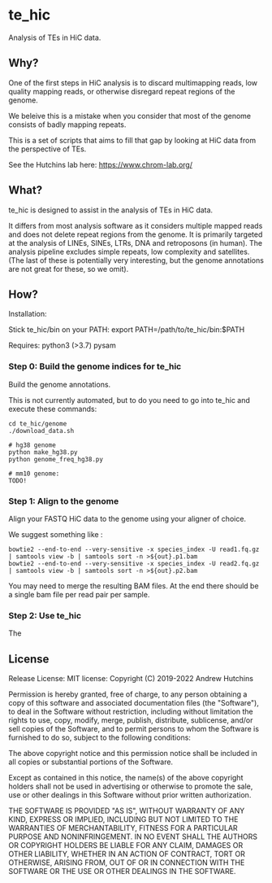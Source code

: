 # te_hic

Analysis of TEs in HiC data. 

## Why? 

One of the first steps in HiC analysis is to discard multimapping reads,  low quality mapping reads, or 
otherwise disregard repeat regions of the genome.

We beleive this is a mistake when you consider that most of the genome consists of badly mapping 
repeats. 

This is a set of scripts that aims to fill that gap by looking at HiC data from the perspective of TEs.

See the Hutchins lab here:
https://www.chrom-lab.org/

## What? 

te_hic is designed to assist in the analysis of TEs in HiC data. 

It differs from most analysis software as it considers multiple mapped reads and does not delete 
repeat regions from the genome. It is primarily targeted at the analysis of LINEs, SINEs, LTRs,
DNA and retroposons (in human). The analysis pipeline excludes simple repeats, low complexity and
satellites. (The last of these is potentially very interesting, but the genome annotations
are not great for these, so we omit).


## How?

Installation:

Stick te_hic/bin on your PATH:
export PATH=/path/to/te_hic/bin:$PATH

Requires:
python3 (>3.7)
pysam

### Step 0: Build the genome indices for te_hic

Build the genome annotations.

This is not currently automated, but to do you need to go into te_hic and execute these commands:

```
cd te_hic/genome
./download_data.sh 

# hg38 genome
python make_hg38.py
python genome_freq_hg38.py

# mm10 genome:
TODO!

```

### Step 1: Align to the genome

Align your FASTQ HiC data to the genome using your aligner of choice.

We suggest something like :

```
bowtie2 --end-to-end --very-sensitive -x species_index -U read1.fq.gz | samtools view -b | samtools sort -n >${out}.p1.bam
bowtie2 --end-to-end --very-sensitive -x species_index -U read2.fq.gz | samtools view -b | samtools sort -n >${out}.p2.bam
```

You may need to merge the resulting BAM files. At the end there should be a single bam file
per read pair per sample.

### Step 2: Use te_hic

The 

## License

Release License:
MIT license:
Copyright (C) 2019-2022 Andrew Hutchins
    
Permission is hereby granted, free of charge, to any person obtaining a copy of this software and associated documentation files (the "Software"), to deal in the Software without restriction, including without limitation the rights to use, copy, modify, merge, publish, distribute, sublicense, and/or sell copies of the Software, and to permit persons to whom the Software is furnished to do so, subject to the following conditions:
    
The above copyright notice and this permission notice shall be included in all copies or substantial portions of the Software.
    
Except as contained in this notice, the name(s) of the above copyright holders shall not be used in advertising or otherwise to promote the sale, use or other dealings in this Software without prior written authorization.
    
THE SOFTWARE IS PROVIDED "AS IS", WITHOUT WARRANTY OF ANY KIND, EXPRESS OR IMPLIED, INCLUDING BUT NOT LIMITED TO THE WARRANTIES OF MERCHANTABILITY, FITNESS FOR A PARTICULAR PURPOSE AND NONINFRINGEMENT. IN NO EVENT SHALL THE AUTHORS OR COPYRIGHT HOLDERS BE LIABLE FOR ANY CLAIM, DAMAGES OR OTHER LIABILITY, WHETHER IN AN ACTION OF CONTRACT, TORT OR OTHERWISE, ARISING FROM, OUT OF OR IN CONNECTION WITH THE SOFTWARE OR THE USE OR OTHER DEALINGS IN THE SOFTWARE.


